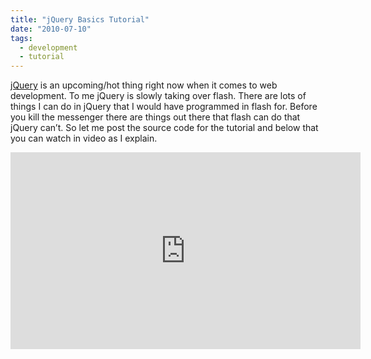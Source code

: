 ```yaml
---
title: "jQuery Basics Tutorial"
date: "2010-07-10"
tags:
  - development
  - tutorial
---
```


[jQuery](http://jquery.com/ "jQuery Official Site") is an upcoming/hot thing right now when it comes to web development. To me jQuery is slowly taking over flash. There are lots of things I can do in jQuery that I would have programmed in flash for. Before you kill the messenger there are things out there that flash can do that jQuery can’t. So let me post the source code for the tutorial and below that you can watch in video as I explain.

<iframe width="560" height="315" src="https://www.youtube.com/embed/2CuTHpeeicg" frameborder="0" allow="accelerometer; autoplay; encrypted-media; gyroscope; picture-in-picture" allowfullscreen></iframe>

